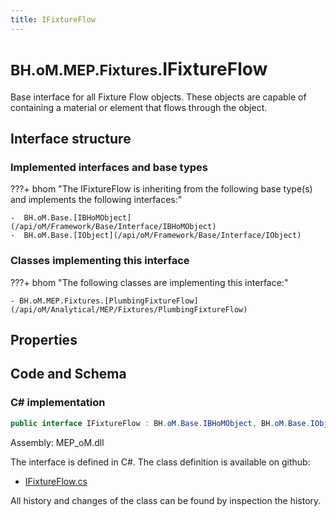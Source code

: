 ```yaml
---
title: IFixtureFlow
---
```


# <small>BH.oM.MEP.Fixtures.</small>**IFixtureFlow**

Base interface for all Fixture Flow objects. These objects are capable of containing a material or element that flows through the object.

## Interface structure

### Implemented interfaces and base types

???+ bhom "The IFixtureFlow is inheriting from the following base type(s) and implements the following interfaces:"

    -  BH.oM.Base.[IBHoMObject](/api/oM/Framework/Base/Interface/IBHoMObject)
    -  BH.oM.Base.[IObject](/api/oM/Framework/Base/Interface/IObject)


### Classes implementing this interface

???+ bhom "The following classes are implementing this interface:"

    - BH.oM.MEP.Fixtures.[PlumbingFixtureFlow](/api/oM/Analytical/MEP/Fixtures/PlumbingFixtureFlow)


## Properties

## Code and Schema

### C# implementation

``` C# title="C#"
public interface IFixtureFlow : BH.oM.Base.IBHoMObject, BH.oM.Base.IObject
```

Assembly: MEP_oM.dll

The interface is defined in C#. The class definition is available on github:

- [IFixtureFlow.cs](https://github.com/BHoM/BHoM/blob/develop/MEP_oM/Fixtures\IFixtureFlow.cs)

All history and changes of the class can be found by inspection the history.
